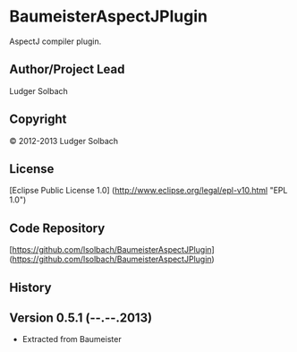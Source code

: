 BaumeisterAspectJPlugin
=======================
AspectJ compiler plugin.

Author/Project Lead
-------------------
Ludger Solbach

Copyright
---------
© 2012-2013 Ludger Solbach

License
-------
[Eclipse Public License 1.0] (http://www.eclipse.org/legal/epl-v10.html "EPL 1.0")

Code Repository
---------------
[https://github.com/lsolbach/BaumeisterAspectJPlugin] (https://github.com/lsolbach/BaumeisterAspectJPlugin)

History
-------

Version 0.5.1 (--.--.2013)
--------------------------
* Extracted from Baumeister

